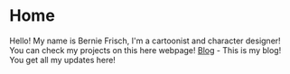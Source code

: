 # Home
Hello! My name is Bernie Frisch, I'm a cartoonist and character designer! You can check my projects on this here webpage!
[Blog](https://berniefrisch.github.io/blog/) - This is my blog! You get all my updates here!
